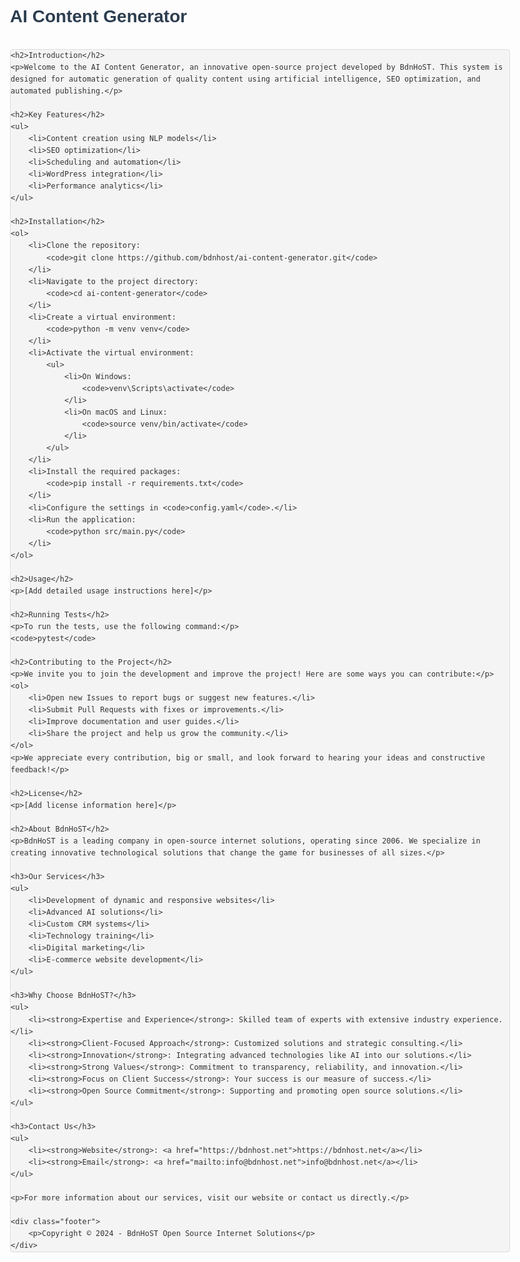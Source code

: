 <!DOCTYPE html>
<html lang="en">
<head>
    <meta charset="UTF-8">
    <meta name="viewport" content="width=device-width, initial-scale=1.0">
    <title>AI Content Generator - BdnHoST</title>
    <style>
        body {
            font-family: Arial, sans-serif;
            line-height: 1.6;
            color: #333;
            max-width: 800px;
            margin: 0 auto;
            padding: 20px;
        }
        h1, h2, h3 {
            color: #2c3e50;
        }
        code {
            background-color: #f4f4f4;
            border: 1px solid #ddd;
            border-radius: 4px;
            display: block;
            padding: 10px;
            margin: 10px 0;
        }
        a {
            color: #3498db;
            text-decoration: none;
        }
        a:hover {
            text-decoration: underline;
        }
        .footer {
            margin-top: 40px;
            border-top: 1px solid #eee;
            padding-top: 20px;
            text-align: center;
            font-size: 0.9em;
        }
    </style>
</head>
<body>
    <h1>AI Content Generator</h1>

    <h2>Introduction</h2>
    <p>Welcome to the AI Content Generator, an innovative open-source project developed by BdnHoST. This system is designed for automatic generation of quality content using artificial intelligence, SEO optimization, and automated publishing.</p>

    <h2>Key Features</h2>
    <ul>
        <li>Content creation using NLP models</li>
        <li>SEO optimization</li>
        <li>Scheduling and automation</li>
        <li>WordPress integration</li>
        <li>Performance analytics</li>
    </ul>

    <h2>Installation</h2>
    <ol>
        <li>Clone the repository:
            <code>git clone https://github.com/bdnhost/ai-content-generator.git</code>
        </li>
        <li>Navigate to the project directory:
            <code>cd ai-content-generator</code>
        </li>
        <li>Create a virtual environment:
            <code>python -m venv venv</code>
        </li>
        <li>Activate the virtual environment:
            <ul>
                <li>On Windows:
                    <code>venv\Scripts\activate</code>
                </li>
                <li>On macOS and Linux:
                    <code>source venv/bin/activate</code>
                </li>
            </ul>
        </li>
        <li>Install the required packages:
            <code>pip install -r requirements.txt</code>
        </li>
        <li>Configure the settings in <code>config.yaml</code>.</li>
        <li>Run the application:
            <code>python src/main.py</code>
        </li>
    </ol>

    <h2>Usage</h2>
    <p>[Add detailed usage instructions here]</p>

    <h2>Running Tests</h2>
    <p>To run the tests, use the following command:</p>
    <code>pytest</code>

    <h2>Contributing to the Project</h2>
    <p>We invite you to join the development and improve the project! Here are some ways you can contribute:</p>
    <ol>
        <li>Open new Issues to report bugs or suggest new features.</li>
        <li>Submit Pull Requests with fixes or improvements.</li>
        <li>Improve documentation and user guides.</li>
        <li>Share the project and help us grow the community.</li>
    </ol>
    <p>We appreciate every contribution, big or small, and look forward to hearing your ideas and constructive feedback!</p>

    <h2>License</h2>
    <p>[Add license information here]</p>

    <h2>About BdnHoST</h2>
    <p>BdnHoST is a leading company in open-source internet solutions, operating since 2006. We specialize in creating innovative technological solutions that change the game for businesses of all sizes.</p>

    <h3>Our Services</h3>
    <ul>
        <li>Development of dynamic and responsive websites</li>
        <li>Advanced AI solutions</li>
        <li>Custom CRM systems</li>
        <li>Technology training</li>
        <li>Digital marketing</li>
        <li>E-commerce website development</li>
    </ul>

    <h3>Why Choose BdnHoST?</h3>
    <ul>
        <li><strong>Expertise and Experience</strong>: Skilled team of experts with extensive industry experience.</li>
        <li><strong>Client-Focused Approach</strong>: Customized solutions and strategic consulting.</li>
        <li><strong>Innovation</strong>: Integrating advanced technologies like AI into our solutions.</li>
        <li><strong>Strong Values</strong>: Commitment to transparency, reliability, and innovation.</li>
        <li><strong>Focus on Client Success</strong>: Your success is our measure of success.</li>
        <li><strong>Open Source Commitment</strong>: Supporting and promoting open source solutions.</li>
    </ul>

    <h3>Contact Us</h3>
    <ul>
        <li><strong>Website</strong>: <a href="https://bdnhost.net">https://bdnhost.net</a></li>
        <li><strong>Email</strong>: <a href="mailto:info@bdnhost.net">info@bdnhost.net</a></li>
    </ul>

    <p>For more information about our services, visit our website or contact us directly.</p>

    <div class="footer">
        <p>Copyright © 2024 - BdnHoST Open Source Internet Solutions</p>
    </div>
</body>
</html>